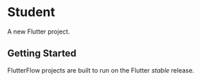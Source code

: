 # Student

A new Flutter project.

## Getting Started

FlutterFlow projects are built to run on the Flutter _stable_ release.
